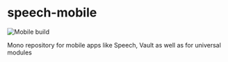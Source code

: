# speech-mobile
![Mobile build](https://github.com/Speech-W-Team/speech/actions/workflows/main.yml/badge.svg)

Mono repository for mobile apps like Speech, Vault as well as for universal modules
